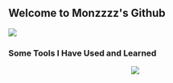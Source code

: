 ## Welcome to Monzzzz's Github 

<picture>
  <source
    srcset="https://github-readme-stats.vercel.app/api?username=monzzzz&show_icons=true&theme=dark"
    media="(prefers-color-scheme: dark)"
  />
  <source
    srcset="https://github-readme-stats.vercel.app/api?username=monzzzz&show_icons=true"
    media="(prefers-color-scheme: light), (prefers-color-scheme: no-preference)"
  />
  <img src="https://github-readme-stats.vercel.app/api?username=anuraghazra&show_icons=true" />
</picture>

### Some Tools I Have Used and Learned
<p align="center">
  <a href="https://skillicons.dev">
    <img src="https://skillicons.dev/icons?i=javascript,nodejs,npm,css,react,bootstrap,cpp,vscode,python,github,git,java" />
  </a>
</p>


<!--
**monzzzz/monzzzz** is a ✨ _special_ ✨ repository because its `README.md` (this file) appears on your GitHub profile.

Here are some ideas to get you started:

- 🔭 I’m currently working on ...
- 🌱 I’m currently learning ...
- 👯 I’m looking to collaborate on ...
- 🤔 I’m looking for help with ...
- 💬 Ask me about ...
- 📫 How to reach me: ...
- 😄 Pronouns: ...
- ⚡ Fun fact: ...
-->
